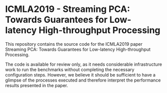 # ICMLA2019 - Streaming PCA: Towards Guarantees for Low-latency High-throughput Processing
This repository contains the source code for the ICMLA2019 paper Streaming PCA: Towards Guarantees for Low-latency High-throughput Processing.

The code is available for review only, as it needs considerable infrastructure work to run the benchmarks without completing the necessary configuration steps. 
However, we believe it should be sufficient to have a glimpse of the processes executed and therefore interpret the performance results presented in the paper.
